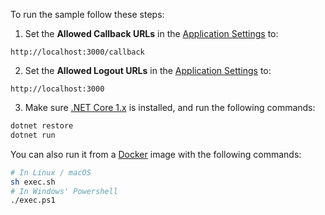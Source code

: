 To run the sample follow these steps:

1) Set the **Allowed Callback URLs** in the [Application Settings](${manage_url}/#/applications/${account.clientId}/settings) to:
```text
http://localhost:3000/callback
```
2) Set the **Allowed Logout URLs** in the [Application Settings](${manage_url}/#/applications/${account.clientId}/settings) to:
```text
http://localhost:3000
```
3) Make sure [.NET Core 1.x](https://www.microsoft.com/net/download) is installed, and run the following commands:

```bash
dotnet restore
dotnet run
```

You can also run it from a [Docker](https://www.docker.com) image with the following commands:

```bash
# In Linux / macOS
sh exec.sh
# In Windows' Powershell
./exec.ps1
```
